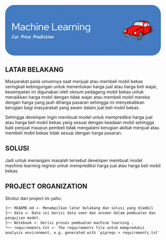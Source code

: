 ![Header](github-header-image.png)

## LATAR BELAKANG
Masyarakat pada umumnya saat menjual atau membeli mobil bekas seringkali kebingungan untuk menentukan harga jual atau harga beli wajar, kesempatan ini digunakan oleh oknum pedagang mobil bekas untuk menaikkan harga mobil dengan tidak wajar atau membeli mobil mereka dengan harga yang jauh diharga pasaran sehingga ini menyebabkan kerugian bagi masyarakat yang awam dalam jual beli mobil bekas.

Sehingga developer ingin membuat model untuk memprediksi harga jual atau harga beli mobil bekas yang sesuai dengan keadaan mobil sehingga baik penjual maupun pembeli tidak mengalami kerugian akibat menjual atau membeli mobil bekas tidak sesuai dengan harga pasaran.

## SOLUSI
Jadi untuk menangani masalah tersebut developer membuat model machine learning regresi untuk memprediksi harga jual atau harga beli mobil bekas. 

## PROJECT ORGANIZATION

Strutur dari project ini yaitu:

    ├── README.md <- Menampilkan latar belakang dan solusi yang diambil
    ├── data <- Data ini berisi data seen dan unseen dalam pembuatan dan pengujian model.
    ├── Notebook <- berisi proses pembuatan machine learning .
    └── requirements.txt <- The requirements file untuk memproduksi analysis environment, e.g. generated with `pipreqs > requirements.txt`